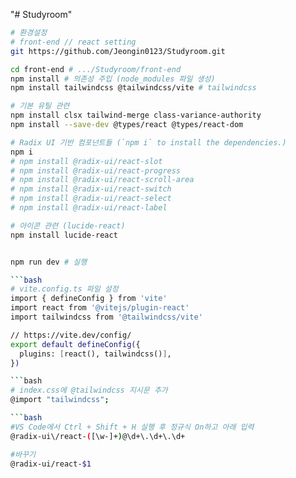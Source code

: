 "# Studyroom" 

```bash
# 환경설정
# front-end // react setting
git https://github.com/Jeongin0123/Studyroom.git

cd front-end # .../Studyroom/front-end
npm install # 의존성 주입 (node_modules 파일 생성)
npm install tailwindcss @tailwindcss/vite # tailwindcss

# 기본 유틸 관련
npm install clsx tailwind-merge class-variance-authority
npm install --save-dev @types/react @types/react-dom

# Radix UI 기반 컴포넌트들 (`npm i` to install the dependencies.)
npm i
# npm install @radix-ui/react-slot
# npm install @radix-ui/react-progress
# npm install @radix-ui/react-scroll-area
# npm install @radix-ui/react-switch
# npm install @radix-ui/react-select
# npm install @radix-ui/react-label

# 아이콘 관련 (lucide-react)
npm install lucide-react


npm run dev # 실행

```bash
# vite.config.ts 파일 설정
import { defineConfig } from 'vite'
import react from '@vitejs/plugin-react'
import tailwindcss from '@tailwindcss/vite'

// https://vite.dev/config/
export default defineConfig({
  plugins: [react(), tailwindcss()],
})

```bash
# index.css에 @tailwindcss 지시문 추가
@import "tailwindcss";

```bash
#VS Code에서 Ctrl + Shift + H 실행 후 정규식 On하고 아래 입력
@radix-ui\/react-([\w-]+)@\d+\.\d+\.\d+

#바꾸기
@radix-ui/react-$1
